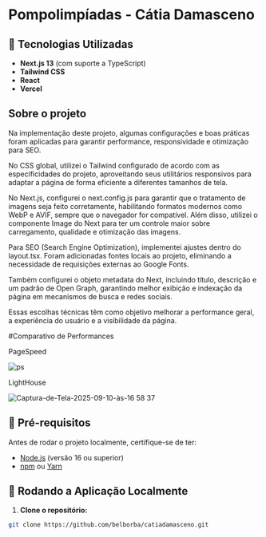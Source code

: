# Pompolimpíadas - Cátia Damasceno

## 🚀 Tecnologias Utilizadas

- **Next.js 13** (com suporte a TypeScript)  
- **Tailwind CSS**  
- **React**  
- **Vercel**

## Sobre o projeto

Na implementação deste projeto, algumas configurações e boas práticas foram aplicadas para garantir performance, responsividade e otimização para SEO.

No CSS global, utilizei o Tailwind configurado de acordo com as especificidades do projeto, aproveitando seus utilitários responsivos para adaptar a página de forma eficiente a diferentes tamanhos de tela.

No Next.js, configurei o next.config.js para garantir que o tratamento de imagens seja feito corretamente, habilitando formatos modernos como WebP e AVIF, sempre que o navegador for compatível. Além disso, utilizei o componente Image do Next para ter um controle maior sobre carregamento, qualidade e otimização das imagens.

Para SEO (Search Engine Optimization), implementei ajustes dentro do layout.tsx. Foram adicionadas fontes locais ao projeto, eliminando a necessidade de requisições externas ao Google Fonts.

Também configurei o objeto metadata do Next, incluindo título, descrição e um padrão de Open Graph, garantindo melhor exibição e indexação da página em mecanismos de busca e redes sociais.

Essas escolhas técnicas têm como objetivo melhorar a performance geral, a experiência do usuário e a visibilidade da página.

#Comparativo de Performances

PageSpeed

![ps](https://github.com/user-attachments/assets/d83623a3-9ecc-4b68-a5a6-3576b4f25823)

LightHouse

![Captura-de-Tela-2025-09-10-às-16 58 37](https://github.com/user-attachments/assets/68f6ab1c-2d22-4736-8f3f-9e28bde6d2a4)



## 🧪 Pré-requisitos

Antes de rodar o projeto localmente, certifique-se de ter:

- [Node.js](https://nodejs.org/) (versão 16 ou superior)  
- [npm](https://www.npmjs.com/) ou [Yarn](https://yarnpkg.com/)


## 🔧 Rodando a Aplicação Localmente

1. **Clone o repositório:**

```bash
git clone https://github.com/belborba/catiadamasceno.git

